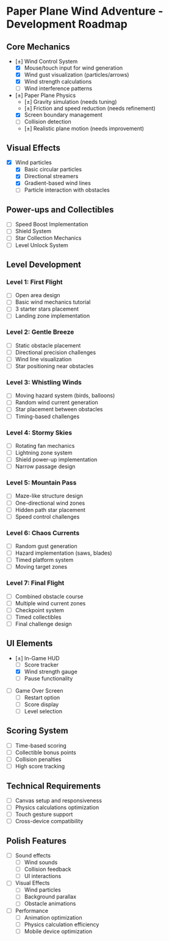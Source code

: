 # Paper Plane Wind Adventure - Development Roadmap

## Core Mechanics
- [±] Wind Control System
  - [x] Mouse/touch input for wind generation
  - [x] Wind gust visualization (particles/arrows)
  - [x] Wind strength calculations
  - [ ] Wind interference patterns

- [±] Paper Plane Physics
  - [±] Gravity simulation (needs tuning)
  - [±] Friction and speed reduction (needs refinement)
  - [x] Screen boundary management
  - [ ] Collision detection
  - [±] Realistic plane motion (needs improvement)

## Visual Effects
- [x] Wind particles
  - [x] Basic circular particles
  - [x] Directional streamers
  - [x] Gradient-based wind lines
  - [ ] Particle interaction with obstacles

## Power-ups and Collectibles
- [ ] Speed Boost Implementation
- [ ] Shield System
- [ ] Star Collection Mechanics
- [ ] Level Unlock System

## Level Development
### Level 1: First Flight
- [ ] Open area design
- [ ] Basic wind mechanics tutorial
- [ ] 3 starter stars placement
- [ ] Landing zone implementation

### Level 2: Gentle Breeze
- [ ] Static obstacle placement
- [ ] Directional precision challenges
- [ ] Wind line visualization
- [ ] Star positioning near obstacles

### Level 3: Whistling Winds
- [ ] Moving hazard system (birds, balloons)
- [ ] Random wind current generation
- [ ] Star placement between obstacles
- [ ] Timing-based challenges

### Level 4: Stormy Skies
- [ ] Rotating fan mechanics
- [ ] Lightning zone system
- [ ] Shield power-up implementation
- [ ] Narrow passage design

### Level 5: Mountain Pass
- [ ] Maze-like structure design
- [ ] One-directional wind zones
- [ ] Hidden path star placement
- [ ] Speed control challenges

### Level 6: Chaos Currents
- [ ] Random gust generation
- [ ] Hazard implementation (saws, blades)
- [ ] Timed platform system
- [ ] Moving target zones

### Level 7: Final Flight
- [ ] Combined obstacle course
- [ ] Multiple wind current zones
- [ ] Checkpoint system
- [ ] Timed collectibles
- [ ] Final challenge design

## UI Elements
- [±] In-Game HUD
  - [ ] Score tracker
  - [x] Wind strength gauge
  - [ ] Pause functionality

- [ ] Game Over Screen
  - [ ] Restart option
  - [ ] Score display
  - [ ] Level selection

## Scoring System
- [ ] Time-based scoring
- [ ] Collectible bonus points
- [ ] Collision penalties
- [ ] High score tracking

## Technical Requirements
- [ ] Canvas setup and responsiveness
- [ ] Physics calculations optimization
- [ ] Touch gesture support
- [ ] Cross-device compatibility

## Polish Features
- [ ] Sound effects
  - [ ] Wind sounds
  - [ ] Collision feedback
  - [ ] UI interactions

- [ ] Visual Effects
  - [ ] Wind particles
  - [ ] Background parallax
  - [ ] Obstacle animations

- [ ] Performance
  - [ ] Animation optimization
  - [ ] Physics calculation efficiency
  - [ ] Mobile device optimization
